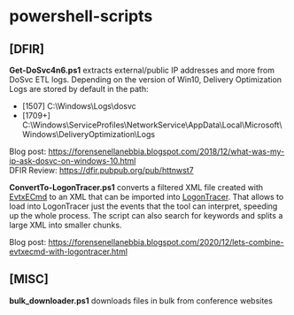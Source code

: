 # powershell-scripts

## [DFIR]

**Get-DoSvc4n6.ps1** extracts external/public IP addresses and more from DoSvc ETL logs.
Depending on the version of Win10, Delivery Optimization Logs are stored by default in the path:
- [1507]  C:\Windows\Logs\dosvc
- [1709+] C:\Windows\ServiceProfiles\NetworkService\AppData\Local\Microsoft\Windows\DeliveryOptimization\Logs

Blog post: https://forensenellanebbia.blogspot.com/2018/12/what-was-my-ip-ask-dosvc-on-windows-10.html <br>
DFIR Review: https://dfir.pubpub.org/pub/httnwst7

**ConvertTo-LogonTracer.ps1** converts a filtered XML file created with [EvtxECmd](https://ericzimmerman.github.io) to an XML that can be imported into [LogonTracer](https://github.com/JPCERTCC/LogonTracer). That allows to load into LogonTracer just the events that the tool can interpret, speeding up the whole process. The script can also search for keywords and splits a large XML into smaller chunks. 

Blog post: https://forensenellanebbia.blogspot.com/2020/12/lets-combine-evtxecmd-with-logontracer.html <br>

## [MISC]

**bulk_downloader.ps1** downloads files in bulk from conference websites
